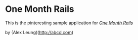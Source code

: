 # One Month Rails

This is the pinteresting sample application for
[*One Month Rails*](http://onemonthrails.com)

by (Alex Leung)(http://abcd.com)
